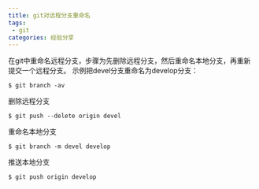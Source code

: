 ```yaml
---
title: git对远程分支重命名
tags:
 - git
categories: 经验分享
---
```

在git中重命名远程分支，步骤为先删除远程分支，然后重命名本地分支，再重新提交一个远程分支。
示例把devel分支重命名为develop分支：

```
$ git branch -av
```

删除远程分支

```
$ git push --delete origin devel
```

重命名本地分支

```
$ git branch -m devel develop
```

推送本地分支

```
$ git push origin develop
```

